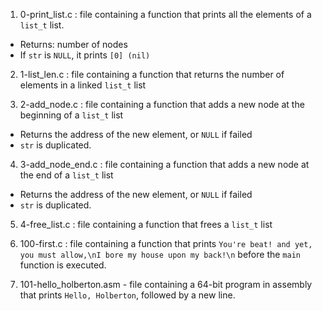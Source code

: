 1. 0-print_list.c : file containing a function that prints all the elements of a `list_t` list.
* Returns: number of nodes
* If `str` is `NULL`, it prints `[0] (nil)`

2. 1-list_len.c : file containing a function that returns the number of elements in a linked `list_t` list

3. 2-add_node.c : file containing a function that adds a new node at the beginning of a `list_t` list
* Returns the address of the new element, or `NULL` if failed
* `str` is duplicated.

4. 3-add_node_end.c : file containing a function that adds a new node at the end of a `list_t` list
* Returns the address of the new element, or `NULL` if failed
* `str` is duplicated.

5. 4-free_list.c : file containing a function that frees a `list_t` list

6. 100-first.c : file containing a function that prints `You're beat! and yet, you must allow,\nI bore my house upon my back!\n` before the `main` function is executed.

7. 101-hello_holberton.asm - file containing a 64-bit program in assembly that prints `Hello, Holberton`, followed by a new line.
